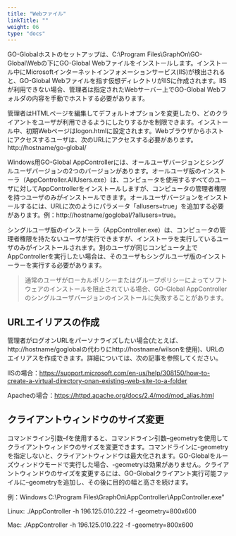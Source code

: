 ```yaml
---
title: "Webファイル"
linkTitle: ""
weight: 06
type: "docs"
---
```


GO-Globalホストのセットアップは、C:\Program Files\GraphOn\GO-Global\Webの下にGO-Global Webファイルをインストールします。インストール中にMicrosoftインターネットインフォメーションサービス(IIS)が検出されると、GO-Global Webファイルを指す仮想ディレクトリがIISに作成されます。IISが利用できない場合、管理者は指定されたWebサーバー上でGO-Global Webフォルダの内容を手動でホストする必要があります。

管理者はHTMLページを編集してデフォルトオプションを変更したり、どのクライアントをユーザが利用できるようにしたりするかを制限できます。インストール中、初期Webページはlogon.htmlに設定されます。Webブラウザからホストにアクセスするユーザは、次のURLにアクセスする必要があります。http://hostname/go-global/

Windows用GO-Global AppControllerには、オールユーザバージョンとシングルユーザバージョンの2つのバージョンがあります。オールユーザ版のインストーラ（AppController.AllUsers.exe）は、コンピュータを使用するすべてのユーザに対してAppControllerをインストールしますが、コンピュータの管理者権限を持つユーザのみがインストールできます。オールユーザバージョンをインストールするには、URLに次のようにパラメータ「allusers=true」を追加する必要があります。例：http://hostname/goglobal/?allusers=true。

シングルユーザ版のインストーラ（AppController.exe）は、コンピュータの管理者権限を持たないユーザが実行できますが、インストーラを実行しているユーザのみがインストールされます。別のユーザが同じコンピュータ上でAppControllerを実行したい場合は、そのユーザもシングルユーザ版のインストーラーを実行する必要があります。

>通常のユーザがローカルポリシーまたはグループポリシーによってソフトウェアのインストールを阻止されている場合、GO-Global AppControllerのシングルユーザバージョンのインストールに失敗することがあります。

## URLエイリアスの作成

管理者がログオンURLをパーソナライズしたい場合(たとえば、http://hostname/goglobalの代わりにhttp://hostname/wilsonを使用)、URLのエイリアスを作成できます。詳細については、次の記事を参照してください。

IISの場合：https://support.microsoft.com/en-us/help/308150/how-to-create-a-virtual-directory-onan-existing-web-site-to-a-folder

Apacheの場合：https://httpd.apache.org/docs/2.4/mod/mod_alias.html


## クライアントウィンドウのサイズ変更

コマンドライン引数–fを使用すると、コマンドライン引数–geometryを使用してクライアントウィンドウのサイズを変更できます。コマンドラインに-geometryを指定しないと、クライアントウィンドウは最大化されます。GO-Globalをルーズウィンドウモードで実行した場合、-geometryは効果がありません。クライアントウィンドウのサイズを変更するには、GO-Globalクライアント実行可能ファイルに–geometryを追加し、その後に目的の幅と高さを続けます。

例：Windows
C:\Program Files\GraphOn\AppController\AppController.exe”

Linux: 
./AppController -h 196.125.010.222 -f -geometry=800x600

Mac: 
./AppController -h 196.125.010.222 -f -geometry=800x600
